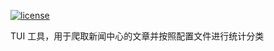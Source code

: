 [![license](https://img.shields.io/badge/license-GPL3.0-blue)](https://git.code.tencent.com/jasonlamv-t/dgutxcb/blob/master/LICENSE)

TUI 工具，用于爬取新闻中心的文章并按照配置文件进行统计分类
